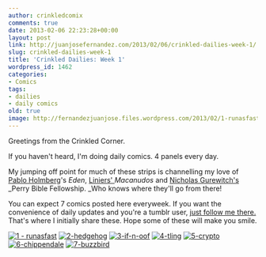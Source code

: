 ```yaml
---
author: crinkledcomix
comments: true
date: 2013-02-06 22:23:28+00:00
layout: post
link: http://juanjosefernandez.com/2013/02/06/crinkled-dailies-week-1/
slug: crinkled-dailies-week-1
title: 'Crinkled Dailies: Week 1'
wordpress_id: 1462
categories:
- Comics
tags:
- dailies
- daily comics
old: true
image: http://fernandezjuanjose.files.wordpress.com/2013/02/1-runasfast.gif
---
```


Greetings from the Crinkled Corner.

If you haven't heard, I'm doing daily comics. 4 panels every day. 

My jumping off point for much of these strips is channelling my love of [Pablo Holmberg](http://www.kioskerman.com/comics.html)'s _Eden_, [Liniers' ](http://macanudoliniers.blogspot.com/)_Macanudos_ and [Nicholas Gurewitch's](http://pbfcomics.com/) _Perry Bible Fellowship. _Who knows where they'll go from there!

You can expect 7 comics posted here everyweek. If you want the convenience of daily updates and you're a tumblr user, [just follow me there.](http://crinklesnsmudges.tumblr.com/) That's where I initially share these. Hope some of these will make you smile.


[![1 - runasfast](http://fernandezjuanjose.files.wordpress.com/2013/02/1-runasfast.gif)](http://fernandezjuanjose.files.wordpress.com/2013/02/1-runasfast.gif) [![2-hedgehog](http://fernandezjuanjose.files.wordpress.com/2013/02/2-hedgehog.gif)](http://fernandezjuanjose.files.wordpress.com/2013/02/2-hedgehog.gif) [![3-if-n-oof](http://fernandezjuanjose.files.wordpress.com/2013/02/3-if-n-oof.gif)](http://fernandezjuanjose.files.wordpress.com/2013/02/3-if-n-oof.gif) [![4-tling](http://fernandezjuanjose.files.wordpress.com/2013/02/4-tling.gif)](http://fernandezjuanjose.files.wordpress.com/2013/02/4-tling.gif) [![5-crypto](http://fernandezjuanjose.files.wordpress.com/2013/02/5-crypto.gif)](http://fernandezjuanjose.files.wordpress.com/2013/02/5-crypto.gif) [![6-chippendale](http://fernandezjuanjose.files.wordpress.com/2013/02/6-chippendale.gif)](http://fernandezjuanjose.files.wordpress.com/2013/02/6-chippendale.gif) [![7-buzzbird](http://fernandezjuanjose.files.wordpress.com/2013/02/7-buzzbird.gif)](http://fernandezjuanjose.files.wordpress.com/2013/02/7-buzzbird.gif)
